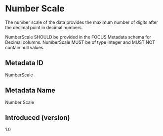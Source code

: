 # Number Scale

The number scale of the data provides the maximum number of digits after the decimal point in decimal numbers.

NumberScale SHOULD be provided in the FOCUS Metadata schema for Decimal columns. NumberScale MUST be of type Integer and MUST NOT contain null values.

## Metadata ID

NumberScale

## Metadata Name

Number Scale

## Introduced (version)

1.0